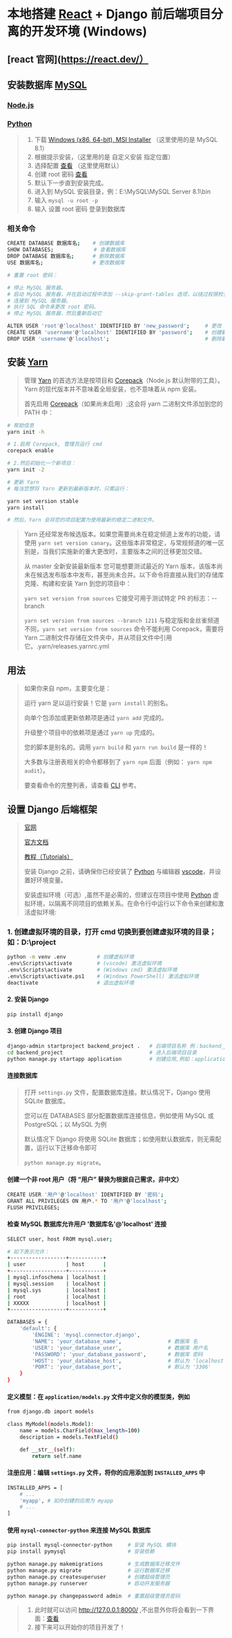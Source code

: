 # 本地搭建 [React](https://github.com/facebook/react) + Django 前后端项目分离的开发环境 (Windows)
## [react 官网](https://react.dev/）
## 安装数据库 [MySQL](https://dev.mysql.com/downloads/mysql/)

### [Node.js](https://nodejs.org/en)

### [Python](https://www.python.org/)

>
> 1. 下载 [Windows (x86, 64-bit), MSI Installer](https://dev.mysql.com/downloads/mysql/)  （这里使用的是 MySQL 8.1）
> 2. 根据提示安装，（这里用的是 自定义安装 指定位置）
> 3. 选择配置 [查看](https://github.com/Sam-Mey/some_project/blob/main/React-Django_dev-env/img/mysql01.png) （这里使用默认）
> 4. 创建 root 密码 [查看](https://github.com/Sam-Mey/some_project/blob/main/React-Django_dev-env/img/mysql02.png)
> 5. 默认下一步直到安装完成。
> 6. 进入到 MySQL 安装目录，例：E:\MySQL\MySQL Server 8.1\bin
> 7. 输入 `mysql -u root -p` 
> 8. 输入 设置 root 密码 登录到数据库 

### 相关命令

```bash
CREATE DATABASE 数据库名;    # 创建数据库
SHOW DATABASES;             # 查看数据库
DROP DATABASE 数据库名;      # 删除数据库
USE 数据库名;                # 更改数据库

# 重置 root 密码：

# 停止 MySQL 服务器。
# 启动 MySQL 服务器，并在启动过程中添加 --skip-grant-tables 选项，以绕过权限检查。
# 连接到 MySQL 服务器。
# 执行 SQL 命令来更改 root 密码。
# 停止 MySQL 服务器，然后重新启动它

ALTER USER 'root'@'localhost' IDENTIFIED BY 'new_password';     # 更改 root 密码
CREATE USER 'username'@'localhost' IDENTIFIED BY 'password';    # 创建新用户
DROP USER 'username'@'localhost';                               # 删除新用户
```

## 安装 [Yarn](https://yarnpkg.com/)

> 管理 [Yarn](https://yarnpkg.com) 的首选方法是按项目和 [Corepack](https://yarnpkg.com/corepack)（Node.js 默认附带的工具）。Yarn 的现代版本并不意味着全局安装，也不意味着从 npm 安装。
>  
> 首先启用 [Corepack](https://yarnpkg.com/corepack)（如果尚未启用）;这会将 yarn 二进制文件添加到您的 PATH 中：

```bash
# 帮助信息
yarn init -h

# 1.启用 Corepack, 管理员运行 cmd
corepack enable

# 2.然后初始化一个新项目：
yarn init -2

# 更新 Yarn
# 每当您想将 Yarn 更新到最新版本时，只需运行：

yarn set version stable
yarn install

# 然后，Yarn 会将您的项目配置为使用最新的稳定二进制文件。
```

> Yarn 还经常发布候选版本。如果您需要尚未在稳定频道上发布的功能，请使用 `yarn set version canary`。这些版本非常稳定，与常规频道的唯一区别是，当我们实施新的重大更改时，主要版本之间的迁移更加交错。
>  
> 从 master 全新安装最新版本
> 您可能想要测试最近的 Yarn 版本，该版本尚未在候选发布版本中发布，甚至尚未合并。以下命令将直接从我们的存储库克隆、构建和安装 Yarn 到您的项目中：
>  
> `yarn set version from sources`
> 它接受可用于测试特定 PR 的标志：--branch
>  
> `yarn set version from sources --branch 1211`
> 与稳定版和金丝雀频道不同，`yarn set version from sources` 命令不能利用 Corepack，需要将 Yarn 二进制文件存储在文件夹中，并从项目文件中引用它。.yarn/releases.yarnrc.yml

## 用法

> 如果你来自 npm，主要变化是：
>  
> 运行 yarn 足以运行安装！它是 `yarn install` 的别名。
>  
> 向单个包添加或更新依赖项是通过 `yarn add` 完成的。
>  
> 升级整个项目中的依赖项是通过 `yarn up` 完成的。
>  
> 您的脚本是别名的。调用 `yarn build` 和 `yarn run build` 是一样的！
>  
> 大多数与注册表相关的命令都移到了 `yarn npm` 后面（例如： `yarn npm audit`）。
>  
> 要查看命令的完整列表，请查看 [CLI](https://yarnpkg.com/cli) 参考。

## 设置 Django 后端框架

> [官网]( https://www.djangoproject.com/)
>  
> [官方文档]( https://docs.djangoproject.com/)
>  
> [教程（Tutorials）](https://docs.djangoproject.com/en/stable/intro/tutorial01/ )
>  
> 安装 Django 之前，请确保你已经安装了 [Python](https://www.python.org/) 与编辑器 [vscode](https://code.visualstudio.com/)，并设置好环境变量。
>  
> 安装虚拟环境（可选）,虽然不是必需的，但建议在项目中使用 [Python](https://www.python.org/) 虚拟环境，以隔离不同项目的依赖关系。在命令行中运行以下命令来创建和激活虚拟环境:
  
### 1. 创建虚拟环境的目录，打开 cmd 切换到要创建虚拟环境的目录；如：D:\project

```bash
python -m venv .env          # 创建虚拟环境
.env\Scripts\activate        # (vscode) 激活虚拟环境 
.env\Scripts\activate        # (Windows cmd) 激活虚拟环境 
.env\Scripts\activate.ps1    # (Windows PowerShell) 激活虚拟环境
deactivate                   # 退出虚拟环境
```

#### 2. 安装 Django

```bash
pip install django
```

#### 3. 创建 Django 项目

```bash
django-admin startproject backend_project .   # 后端项目名称 例：backend_project 注意后面的 '.'
cd backend_project                            # 进入后端项目目录
python manage.py startapp application         # 创建应用,例如：application
```

#### 连接数据库

> 打开 `settings.py` 文件，配置数据库连接。默认情况下，Django 使用 SQLite 数据库。
>  
> 您可以在 DATABASES 部分配置数据库连接信息，例如使用 MySQL 或 PostgreSQL；以 MySQL 为例
>
> 默认情况下 Django 将使用 SQLite 数据库；如使用默认数据库，则无需配置，运行以下迁移命令即可
>  
> `python manage.py migrate`。
>

#### 创建一个非 root 用户（将 “用户” 替换为根据自己需求，非中文）

```bash
CREATE USER '用户'@'localhost' IDENTIFIED BY '密码';
GRANT ALL PRIVILEGES ON 用户.* TO '用户'@'localhost';
FLUSH PRIVILEGES;
```

#### 检查 MySQL 数据库允许用户 '数据库名'@'localhost' 连接

```bash
SELECT user, host FROM mysql.user;
```

```bash
# 如下表示允许：
+------------------+-----------+
| user             | host      |
+------------------+-----------+
| mysql.infoschema | localhost |
| mysql.session    | localhost |
| mysql.sys        | localhost |
| root             | localhost |
| XXXXX            | localhost |
+------------------+-----------+
```

```bash
DATABASES = {
    'default': {
        'ENGINE': 'mysql.connector.django',
        'NAME': 'your_database_name',               # 数据库 名
        'USER': 'your_database_user',               # 数据库 用户名
        'PASSWORD': 'your_database_password',       # 数据库 密码
        'HOST': 'your_database_host',               # 默认为 'localhost'，如果 MySQL 在本地，请保留
        'PORT': 'your_database_port',               # 默认为 '3306'
    }
}
```

#### 定义模型：在 `application/models.py` 文件中定义你的模型类，例如

```bash
from django.db import models

class MyModel(models.Model):
    name = models.CharField(max_length=100)
    description = models.TextField()

    def __str__(self):
        return self.name

```

#### 注册应用：编辑 `settings.py` 文件，将你的应用添加到 `INSTALLED_APPS` 中

```bash
INSTALLED_APPS = [
    # ...
    'myapp', # 如你创建的应用为 myapp
    # ...
]
```

#### 使用 `mysql-connector-python` 来连接 MySQL 数据库

```bash
pip install mysql-connector-python     # 安装 MySQL 模块
pip install pymysql                    # 安装依赖
```

```bash
python manage.py makemigrations        # 生成数据库迁移文件
python manage.py migrate               # 运行数据库迁移
python manage.py createsuperuser       # 创建超级管理员
python manage.py runserver             # 启动开发服务器

python manage.py changepassword admin  # 重置超级管理员密码
```

> 1. 此时就可以访问 http://127.0.0.1:8000/ ,不出意外你将会看到一下界面：[查看](https://github.com/Sam-Mey/some_project/blob/main/React-Django_dev-env/img/Django.png)
> 2. 接下来可以开始你的项目开发了！
